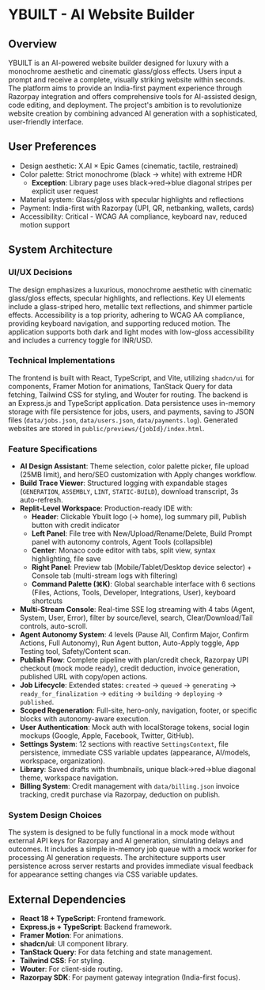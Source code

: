# YBUILT - AI Website Builder

## Overview
YBUILT is an AI-powered website builder designed for luxury with a monochrome aesthetic and cinematic glass/gloss effects. Users input a prompt and receive a complete, visually striking website within seconds. The platform aims to provide an India-first payment experience through Razorpay integration and offers comprehensive tools for AI-assisted design, code editing, and deployment. The project's ambition is to revolutionize website creation by combining advanced AI generation with a sophisticated, user-friendly interface.

## User Preferences
- Design aesthetic: X.AI × Epic Games (cinematic, tactile, restrained)
- Color palette: Strict monochrome (black → white) with extreme HDR
  - **Exception**: Library page uses black→red→blue diagonal stripes per explicit user request
- Material system: Glass/gloss with specular highlights and reflections
- Payment: India-first with Razorpay (UPI, QR, netbanking, wallets, cards)
- Accessibility: Critical - WCAG AA compliance, keyboard nav, reduced motion support

## System Architecture

### UI/UX Decisions
The design emphasizes a luxurious, monochrome aesthetic with cinematic glass/gloss effects, specular highlights, and reflections. Key UI elements include a glass-striped hero, metallic text reflections, and shimmer particle effects. Accessibility is a top priority, adhering to WCAG AA compliance, providing keyboard navigation, and supporting reduced motion. The application supports both dark and light modes with low-gloss accessibility and includes a currency toggle for INR/USD.

### Technical Implementations
The frontend is built with React, TypeScript, and Vite, utilizing `shadcn/ui` for components, Framer Motion for animations, TanStack Query for data fetching, Tailwind CSS for styling, and Wouter for routing. The backend is an Express.js and TypeScript application. Data persistence uses in-memory storage with file persistence for jobs, users, and payments, saving to JSON files (`data/jobs.json`, `data/users.json`, `data/payments.log`). Generated websites are stored in `public/previews/{jobId}/index.html`.

### Feature Specifications
- **AI Design Assistant**: Theme selection, color palette picker, file upload (25MB limit), and hero/SEO customization with Apply changes workflow.
- **Build Trace Viewer**: Structured logging with expandable stages (`GENERATION`, `ASSEMBLY`, `LINT`, `STATIC-BUILD`), download transcript, 3s auto-refresh.
- **Replit-Level Workspace**: Production-ready IDE with:
  - **Header**: Clickable Ybuilt logo (→ home), log summary pill, Publish button with credit indicator
  - **Left Panel**: File tree with New/Upload/Rename/Delete, Build Prompt panel with autonomy controls, Agent Tools (collapsible)
  - **Center**: Monaco code editor with tabs, split view, syntax highlighting, file save
  - **Right Panel**: Preview tab (Mobile/Tablet/Desktop device selector) + Console tab (multi-stream logs with filtering)
  - **Command Palette (⌘K)**: Global searchable interface with 6 sections (Files, Actions, Tools, Developer, Integrations, User), keyboard shortcuts
- **Multi-Stream Console**: Real-time SSE log streaming with 4 tabs (Agent, System, User, Error), filter by source/level, search, Clear/Download/Tail controls, auto-scroll.
- **Agent Autonomy System**: 4 levels (Pause All, Confirm Major, Confirm Actions, Full Autonomy), Run Agent button, Auto-Apply toggle, App Testing tool, Safety/Content scan.
- **Publish Flow**: Complete pipeline with plan/credit check, Razorpay UPI checkout (mock mode ready), credit deduction, invoice generation, published URL with copy/open actions.
- **Job Lifecycle**: Extended states: `created` → `queued` → `generating` → `ready_for_finalization` → `editing` → `building` → `deploying` → `published`.
- **Scoped Regeneration**: Full-site, hero-only, navigation, footer, or specific blocks with autonomy-aware execution.
- **User Authentication**: Mock auth with localStorage tokens, social login mockups (Google, Apple, Facebook, Twitter, GitHub).
- **Settings System**: 12 sections with reactive `SettingsContext`, file persistence, immediate CSS variable updates (appearance, AI/models, workspace, organization).
- **Library**: Saved drafts with thumbnails, unique black→red→blue diagonal theme, workspace navigation.
- **Billing System**: Credit management with `data/billing.json` invoice tracking, credit purchase via Razorpay, deduction on publish.

### System Design Choices
The system is designed to be fully functional in a mock mode without external API keys for Razorpay and AI generation, simulating delays and outcomes. It includes a simple in-memory job queue with a mock worker for processing AI generation requests. The architecture supports user persistence across server restarts and provides immediate visual feedback for appearance setting changes via CSS variable updates.

## External Dependencies
- **React 18 + TypeScript**: Frontend framework.
- **Express.js + TypeScript**: Backend framework.
- **Framer Motion**: For animations.
- **shadcn/ui**: UI component library.
- **TanStack Query**: For data fetching and state management.
- **Tailwind CSS**: For styling.
- **Wouter**: For client-side routing.
- **Razorpay SDK**: For payment gateway integration (India-first focus).